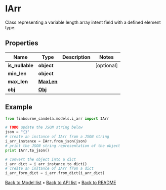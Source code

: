 # IArr

Class representing a variable length array intent field with a defined element type.

## Properties
Name | Type | Description | Notes
------------ | ------------- | ------------- | -------------
**is_nullable** | **object** |  | [optional] 
**min_len** | **object** |  | 
**max_len** | [**MaxLen**](MaxLen.md) |  | 
**obj** | [**Obj**](Obj.md) |  | 

## Example

```python
from finbourne_candela.models.i_arr import IArr

# TODO update the JSON string below
json = "{}"
# create an instance of IArr from a JSON string
i_arr_instance = IArr.from_json(json)
# print the JSON string representation of the object
print IArr.to_json()

# convert the object into a dict
i_arr_dict = i_arr_instance.to_dict()
# create an instance of IArr from a dict
i_arr_form_dict = i_arr.from_dict(i_arr_dict)
```
[Back to Model list](../README.md#documentation-for-models) &#8226; [Back to API list](../README.md#documentation-for-api-endpoints) &#8226; [Back to README](../README.md)



